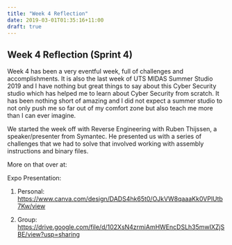 ```yaml
---
title: "Week 4 Reflection"
date: 2019-03-01T01:35:16+11:00
draft: true
---
```


## Week 4 Reflection (Sprint 4)

Week 4 has been a very eventful week, full of challenges and accomplishments. It is also the last week of UTS MIDAS Summer Studio 2019 and I have nothing but great things to say about this Cyber Security studio which has helped me to learn about Cyber Security from scratch. It has been nothing short of amazing and I did not expect a summer studio to not only push me so far out of my comfort zone but also teach me more than I can ever imagine.

We started the week off with Reverse Engineering with Ruben Thijssen, a speaker/presenter from Symantec. He presented us with a series of challenges that we had to solve that involved working with assembly instructions and binary files.

More on that over at:





Expo Presentation:

1. Personal: https://www.canva.com/design/DADS4hk65t0/OJkVW8qaaaKk0VPlUtb7Kw/view

2. Group: https://drive.google.com/file/d/102XsN4zrmiAmHWEncDSLh35mwIXZjSBE/view?usp=sharing

